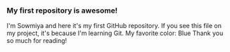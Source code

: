 ### My first repository is awesome!
I'm Sowmiya and here it's my first GitHub repository.
If you see this file on my project, it's because I'm learning Git.
My favorite color:
Blue
Thank you so much for reading!

